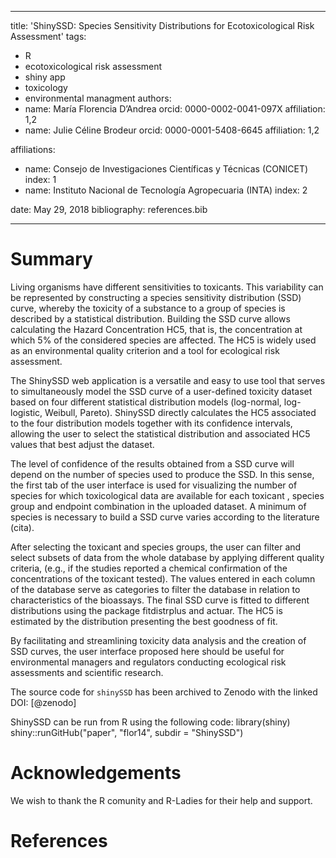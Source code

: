 
---
title: 'ShinySSD: Species Sensitivity Distributions for Ecotoxicological Risk Assessment'
tags:
  - R
  - ecotoxicological risk assessment
  - shiny app
  - toxicology
  - environmental managment
authors:
  - name: María Florencia D’Andrea
    orcid: 0000-0002-0041-097X
    affiliation: 1,2
  - name: Julie Céline Brodeur
    orcid: 0000-0001-5408-6645
    affiliation: 1,2

affiliations:
 - name: Consejo de Investigaciones Científicas y Técnicas (CONICET)
   index: 1
 - name: Instituto Nacional de Tecnología Agropecuaria (INTA)
   index: 2

date: May 29, 2018
bibliography: references.bib

---

# Summary

Living organisms have different sensitivities to toxicants. This variability can be represented by constructing a species sensitivity distribution (SSD) curve, whereby the toxicity of a substance to a group of species is described by a statistical distribution. Building the SSD curve allows calculating the Hazard Concentration HC5, that is, the concentration at which 5% of the considered species are affected. The HC5 is widely used as an environmental quality criterion and a tool for ecological risk assessment.

The ShinySSD web application is a versatile and easy to use tool that serves to simultaneously model the SSD curve of a user-defined toxicity dataset based on four different statistical distribution models (log-normal, log-logistic, Weibull, Pareto).  ShinySSD directly calculates  the HC5 associated to the four distribution models together with its confidence intervals, allowing the user to select the statistical distribution and associated HC5 values that best adjust the dataset. 

The level of confidence of the results obtained from a SSD curve will depend on the number of species used to produce the SSD. In this sense, the first tab of the user interface is used for visualizing the number of species for which toxicological data are available for each toxicant , species group and endpoint combination in the uploaded dataset. A minimum of species is necessary to build a SSD curve varies according to the literature (cita).

After selecting the toxicant and species groups, the user can filter and select subsets of data from the whole database by applying different quality criteria, (e.g., if the studies reported a chemical confirmation of the concentrations of the toxicant tested). The values entered in each column of the database serve as categories to filter the database in relation to characteristics of the bioassays. The final SSD curve is fitted to different distributions using the package fitdistrplus and actuar. The HC5 is estimated by the distribution presenting the best goodness of fit.

By facilitating and streamlining toxicity data analysis and the creation of SSD curves, the user interface proposed here should be useful for environmental managers and regulators conducting ecological risk assessments and scientific research.


The source code for ``shinySSD`` has been archived to Zenodo with the linked DOI: [@zenodo]

ShinySSD can be run from R using the following code:
library(shiny)
shiny::runGitHub("paper", "flor14", subdir = "ShinySSD")

# Acknowledgements

We wish to thank the R comunity and R-Ladies for their help and support.
 
# References








